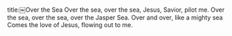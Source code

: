 title:￼Over the Sea
Over the sea, over the sea, Jesus, Savior, pilot me. 
Over the sea, over the sea, over the Jasper Sea.
Over and over, like a mighty sea 
Comes the love of Jesus, flowing out to me.